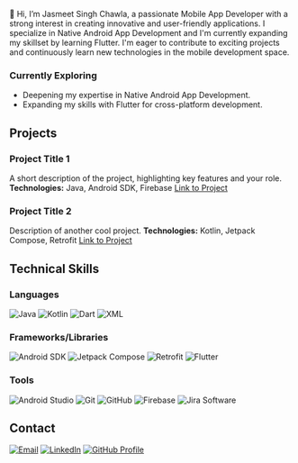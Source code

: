 👋 Hi, I’m Jasmeet Singh Chawla, a passionate Mobile App Developer with a strong interest in creating innovative and user-friendly applications. I specialize in Native Android App Development and I'm currently expanding my skillset by learning Flutter. I'm eager to contribute to exciting projects and continuously learn new technologies in the mobile development space.

### Currently Exploring
- Deepening my expertise in Native Android App Development.
- Expanding my skills with Flutter for cross-platform development.

## Projects

### Project Title 1
A short description of the project, highlighting key features and your role.
**Technologies:** Java, Android SDK, Firebase
[Link to Project](https://github.com/yourusername/project-repo)

### Project Title 2
Description of another cool project.
**Technologies:** Kotlin, Jetpack Compose, Retrofit
[Link to Project](https://github.com/yourusername/another-project)

## Technical Skills

### Languages
![Java](https://img.shields.io/badge/Java-ED8B00?style=for-the-badge&logo=openjdk&logoColor=white) ![Kotlin](https://img.shields.io/badge/Kotlin-7F52FF?style=for-the-badge&logo=kotlin&logoColor=white) ![Dart](https://img.shields.io/badge/Dart-0175C2?style=for-the-badge&logo=dart&logoColor=white) ![XML](https://img.shields.io/badge/XML-grey?style=for-the-badge&logoColor=white)

### Frameworks/Libraries
![Android SDK](https://img.shields.io/badge/Android%20SDK-3DDC84?style=for-the-badge&logo=android&logoColor=white) ![Jetpack Compose](https://img.shields.io/badge/Jetpack%20Compose-4285F4?style=for-the-badge&logo=jetpackcompose&logoColor=white) ![Retrofit](https://img.shields.io/badge/Retrofit-D42A00?style=for-the-badge&logoColor=white) ![Flutter](https://img.shields.io/badge/Flutter-02569B?style=for-the-badge&logo=flutter&logoColor=white)

### Tools
![Android Studio](https://img.shields.io/badge/Android%20Studio-3DDC84?style=for-the-badge&logo=androidstudio&logoColor=white) ![Git](https://img.shields.io/badge/Git-F05032?style=for-the-badge&logo=git&logoColor=white) ![GitHub](https://img.shields.io/badge/GitHub-181717?style=for-the-badge&logo=github&logoColor=white) ![Firebase](https://img.shields.io/badge/Firebase-FFCA28?style=for-the-badge&logo=firebase&logoColor=black) ![Jira Software](https://img.shields.io/badge/Jira%20Software-0052CC?style=for-the-badge&logo=jirasoftware&logoColor=white)

## Contact
[![Email](https://img.shields.io/badge/Email-sjasmeet438@gmail.com-blue?style=for-the-badge&logo=gmail&logoColor=white)](mailto:sjasmeet438@gmail.com)
[![LinkedIn](https://img.shields.io/badge/LinkedIn-Connect-0A66C2?style=for-the-badge&logo=linkedin&logoColor=white)](https://www.linkedin.com/in/your-profile) <!-- TODO: Update LinkedIn Profile URL -->
[![GitHub Profile](https://img.shields.io/badge/GitHub-Profile-181717?style=for-the-badge&logo=github&logoColor=white)](https://github.com/jasi381) <!-- This links to the current repo owner, verify if it's the intended profile -->

<!---
jasi381/jasi381 is a ✨ special ✨ repository because its `README.md` (this file) appears on your GitHub profile.
You can click the Preview link to take a look at your changes.
--->
